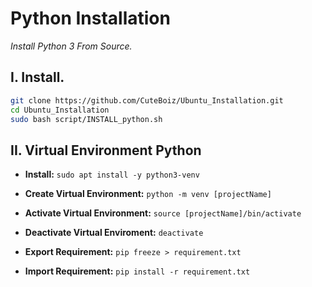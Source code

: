 # Python Installation

*Install Python 3 From Source.*

## I. Install.
```sh
git clone https://github.com/CuteBoiz/Ubuntu_Installation.git
cd Ubuntu_Installation
sudo bash script/INSTALL_python.sh
```

## II. Virtual Environment Python

- **Install:** `sudo apt install -y python3-venv`

- **Create Virtual Environment:** `python -m venv [projectName]`

- **Activate Virtual Environment:** `source [projectName]/bin/activate`

- **Deactivate Virtual Enviroment:** `deactivate`

- **Export Requirement:** `pip freeze > requirement.txt`

- **Import Requirement:** `pip install -r requirement.txt`



